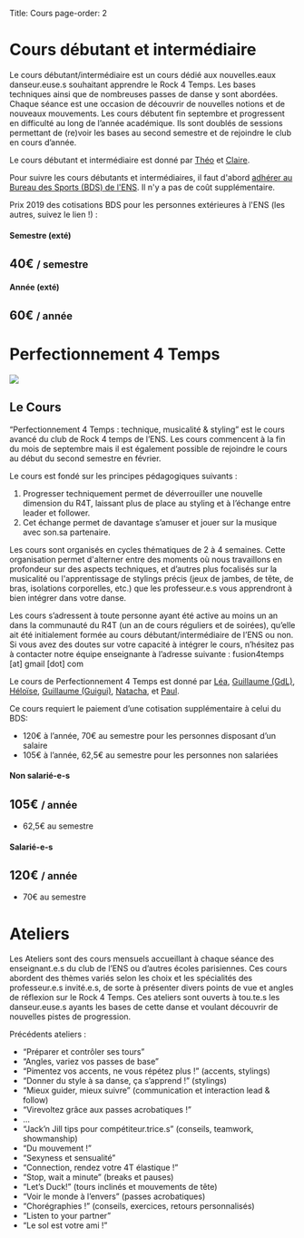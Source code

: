 Title: Cours
page-order: 2

# Cours débutant et intermédiaire

Le cours débutant/intermédiaire est un cours dédié aux nouvelles.eaux danseur.euse.s souhaitant apprendre le Rock 4 Temps. Les bases techniques ainsi que de nombreuses passes de danse y sont abordées. Chaque séance est une occasion de découvrir de nouvelles notions et de nouveaux mouvements. Les cours débutent fin septembre et progressent en difficulté au long de l’année académique. Ils sont doublés de sessions permettant de (re)voir les bases au second semestre et de rejoindre le club en cours d’année. 

Le cours débutant et intermédiaire est donné par [Théo](/theo.html) et [Claire](/claire.html).

Pour suivre les cours débutants et intermédiaires, il faut d'abord 
[adhérer au Bureau des Sports (BDS) de l'ENS](https://www.bds.ens.fr/infos-pratiques/tarifs/). 
Il n'y a pas de coût supplémentaire.

Prix 2019 des cotisations BDS pour les personnes extérieures à l'ENS (les autres, suivez le lien !) :


<div class="row">
  <div class="col-sm-6">
  <div class="card-deck mb-3 text-center">
    <div class="card">
      <div class="card-header">
        <h4 class="my-0 font-weight-normal">Semestre (exté)</h4>
      </div>
      <div class="card-body">
        <h2 class="card-title pricing-card-title">40€ <small class="text-muted">/ semestre</small></h2>
      </div>
    </div>
    </div>
  </div>
  
  <div class="col-sm-6">
  <div class="card-deck mb-3 text-center">
    <div class="card">
      <div class="card-header">
        <h4 class="my-0 font-weight-normal">Année (exté)</h4>
      </div>
      <div class="card-body">
        <h2 class="card-title pricing-card-title">60€ <small class="text-muted">/ année</small></h2>
      </div>
    </div>
    </div>
  </div>
</div>


# Perfectionnement 4 Temps

![](/images/perf4temps.jpg)

## Le Cours


“Perfectionnement 4 Temps : technique, musicalité & styling” est le cours avancé du club de Rock 4 temps de l’ENS. Les cours commencent à la fin du mois de septembre mais il est également possible de rejoindre le cours au début du second semestre en février. 

Le cours est fondé  sur les principes pédagogiques suivants : 

1. Progresser techniquement permet de déverrouiller une nouvelle dimension du R4T, laissant plus de place au styling et à l’échange entre leader et follower. 
2. Cet échange permet de davantage s’amuser et jouer sur la musique avec son.sa partenaire. 
    
Les cours sont organisés en cycles thématiques de 2 à 4 semaines. Cette organisation permet d'alterner entre des moments où nous travaillons en profondeur sur des aspects techniques, et d’autres plus focalisés sur la musicalité ou l'apprentissage de stylings précis (jeux de jambes, de tête, de bras, isolations corporelles, etc.) que les professeur.e.s vous apprendront à bien intégrer dans votre danse. 

Les cours s’adressent à toute personne ayant été active au moins un an dans la communauté du R4T (un an de cours réguliers et de soirées), qu’elle ait été initialement formée au cours débutant/intermédiaire de l’ENS ou non. Si vous avez des doutes sur votre capacité à intégrer le cours, n’hésitez pas à contacter notre équipe enseignante à l’adresse suivante : fusion4temps [at] gmail [dot] com

    
Le cours de Perfectionnement 4 Temps est donné par [Léa](/lea.html), 
[Guillaume (GdL)](/gdl.html), 
[Héloïse](/heloise.html),
[Guillaume (Guigui)](/guigui.html),
[Natacha](/natacha.html), et
[Paul](/pbk.html).

Ce cours requiert le paiement d’une cotisation supplémentaire à celui du BDS:
 
* 120€ à l’année, 70€ au semestre pour les personnes disposant d’un salaire
* 105€ à l’année, 62,5€ au semestre pour les personnes non salariées

<div class="row">
  <div class="col-sm-6">
  <div class="card-deck mb-3 text-center">
    <div class="card">
      <div class="card-header">
        <h4 class="my-0 font-weight-normal">Non salarié-e-s</h4>
      </div>
      <div class="card-body">
        <h2 class="card-title pricing-card-title">105€ <small class="text-muted">/ année</small></h2>
        <ul class="list-unstyled mt-3 mb-4">
          <li>62,5€ au semestre </li>
        </ul>
      </div>
    </div>
    </div>
  </div>
  
  <div class="col-sm-6">
  <div class="card-deck mb-3 text-center">
    <div class="card">
      <div class="card-header">
        <h4 class="my-0 font-weight-normal">Salarié-e-s</h4>
      </div>
      <div class="card-body">
        <h2 class="card-title pricing-card-title">120€ <small class="text-muted">/ année</small></h2>
        <ul class="list-unstyled mt-3 mb-4">
          <li>70€ au semestre </li>
        </ul>
      </div>
    </div>
    </div>
  </div>
</div>

<!---
<center>
<button type="button" class="btn btn-lg btn-block btn-primary">
<link href="/contact.html">
Contacter le club
</link>
</button>
</center>
-->

# Ateliers

Les Ateliers sont des cours mensuels accueillant à chaque séance des enseignant.e.s du club de l’ENS ou d’autres écoles parisiennes. Ces cours abordent des thèmes variés selon les choix et les spécialités des professeur.e.s invité.e.s, de sorte à présenter divers points de vue et angles de réflexion sur le Rock 4 Temps. Ces ateliers sont ouverts à tou.te.s les danseur.euse.s ayants les bases de cette danse et voulant découvrir de nouvelles pistes de progression.

Précédents ateliers :

- “Préparer et contrôler ses tours”
- “Angles, variez vos passes de base”
- “Pimentez vos accents, ne vous répétez plus !” (accents, stylings)
- “Donner du style à sa danse, ça s’apprend !” (stylings)
- “Mieux guider, mieux suivre” (communication et interaction lead & follow)
- “Virevoltez grâce aux passes acrobatiques !”
- ...
- “Jack’n Jill tips pour compétiteur.trice.s” (conseils, teamwork, showmanship)
- “Du mouvement !” 
- “Sexyness et sensualité” 
- “Connection, rendez votre 4T élastique !”
- “Stop, wait a minute” (breaks et pauses)
- “Let’s Duck!” (tours inclinés et mouvements de tête)
- “Voir le monde à l’envers” (passes acrobatiques)
- “Chorégraphies !” (conseils, exercices, retours personnalisés)
- “Listen to your partner”
- “Le sol est votre ami !”
